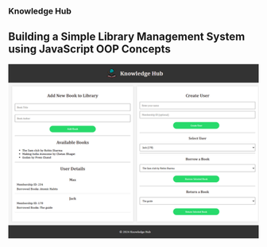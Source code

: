 ### Knowledge Hub 

## Building a Simple Library Management System using JavaScript OOP Concepts


![alt text](KnowledgeHub.png)
